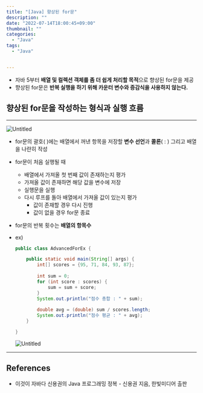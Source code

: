 ```yaml
---
title: "[Java] 향상된 for문"
description: ""
date: "2022-07-14T18:00:45+09:00"
thumbnail: ""
categories:
  - "Java"
tags:
  - "Java"


---
```

<!--more-->

- 자바 5부터 **배열 및 컬렉션 객체를 좀 더 쉽게 처리할 목적**으로 향상된 for문을 제공
- 향상된 for문은 **반복 실행을 하기 위해 카운터 변수와 증감식을 사용하지 않는다.**

## 향상된 for문을 작성하는 형식과 실행 흐름

---

![Untitled](/images/lang_java/referenceType/향상된_for문/Untitled.png)

- for문의 괄호( )에는 배열에서 꺼낸 항목을 저장할 **변수 선언**과 **콜론**( : ) 그리고 배열을 나란히 작성
- for문이 처음 실행될 때
    - 배열에서 가져올 첫 번째 값이 존재하는지 평가
    - 가져올 값이 존재하면 해당 값을 변수에 저장
    - 실행문을 실행
    - 다시 루프를 돌아 배열에서 가져올 값이 있는지 평가
        - 값이 존재할 경우 다시 진행
        - 값이 없을 경우 for문 종료
- for문의 반복 횟수는 **배열의 항목수**
- ex)
    
    ```java
    public class AdvancedForEx {
    
    	public static void main(String[] args) {
    		int[] scores = {95, 71, 84, 93, 87};
    		
    		int sum = 0;
    		for (int score : scores) {
    			sum = sum + score;
    		}
    		System.out.println("점수 총합 : " + sum);
    		
    		double avg = (double) sum / scores.length;
    		System.out.println("점수 평균 : " + avg);
    	}
    
    }
    ```
    
    ![Untitled](/images/lang_java/referenceType/향상된_for문/Untitled%201.png)
    

---

## References

- 이것이 자바다 신용권의 Java 프로그래밍 정복 - 신용권 지음, 한빛미디어 출판